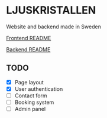 # LJUSKRISTALLEN

Website and backend made in Sweden

[Frontend README](frontend/README.md)

[Backend README](backend/README.md)

## TODO

- [x] Page layout
- [x] User authentication
- [ ] Contact form
- [ ] Booking system
- [ ] Admin panel
